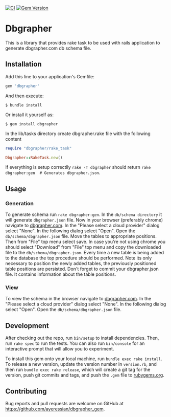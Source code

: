 [![CI](https://github.com/ayeressian/dbgrapher_gem/actions/workflows/ci.yml/badge.svg?branch=master)](https://github.com/ayeressian/dbgrapher_gem/actions/workflows/ci.yml)
[![Gem Version](https://badge.fury.io/rb/dbgrapher.svg)](https://badge.fury.io/rb/dbgrapher)

# Dbgrapher

This is a library that provides rake task to be used with rails application to generate dbgrapher.com db schema file.

## Installation

Add this line to your application's Gemfile:

```ruby
gem 'dbgrapher'
```

And then execute:

    $ bundle install

Or install it yourself as:

    $ gem install dbgrapher

In the lib/tasks directory create dbgrapher.rake file with the following content

```ruby
require "dbgrapher/rake_task"

Dbgrapher::RakeTask.new()
```

If everything is setup correctlly `rake -T dbgrapher` should return `rake dbgrapher:gen  # Generates dbgrapher.json`.

## Usage
### Generation
To generate schema run `rake dbgrapher:gen`. In the `db/schema directory` it will generate `dbgrapher.json` file.
Now in your browser (preferably chrome) navigate to [dbgrapher.com](https://dbgrapher.com). In the "Please select a cloud provider" dialog select "None". In the following dialog select "Open". Open the `db/schema/dbgrapher.json` file. Move the tables to appropriate positions. Then from "File" top menu select save. In case you're not using chrome you should select "Download" from "File" top menu and copy the downloaded file to the `db/schema/dbgrapher.json`.
Every time a new table is being added to the database the top procedure should be performed. Note its only necessary to position the newly added tables, the previously positioned table positions are persisted.
Don't forget to commit your dbgrapher.json file. It contains information about the table positions.

### View
To view the schema in the browser navigate to [dbgrapher.com](https://dbgrapher.com). In the "Please select a cloud provider" dialog select "None". In the following dialog select "Open". Open the `db/schema/dbgrapher.json` file.

## Development

After checking out the repo, run `bin/setup` to install dependencies. Then, run `rake spec` to run the tests. You can also run `bin/console` for an interactive prompt that will allow you to experiment.

To install this gem onto your local machine, run `bundle exec rake install`. To release a new version, update the version number in `version.rb`, and then run `bundle exec rake release`, which will create a git tag for the version, push git commits and tags, and push the `.gem` file to [rubygems.org](https://rubygems.org).

## Contributing

Bug reports and pull requests are welcome on GitHub at https://github.com/ayeressian/dbgrapher_gem.

